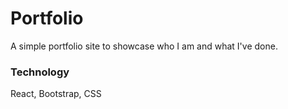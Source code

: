 # Portfolio
A simple portfolio site to showcase who I am and what I've done.

### Technology
React, Bootstrap, CSS